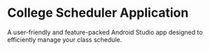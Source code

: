 # College Scheduler Application

A user-friendly and feature-packed Android Studio app designed to efficiently manage your class schedule. 
